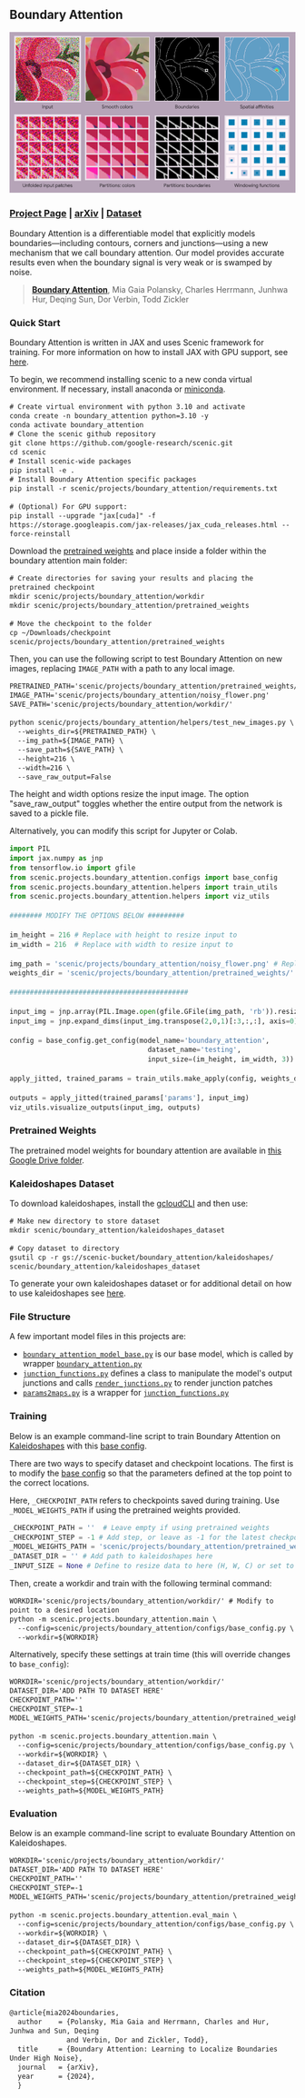 ## Boundary Attention

![Boundary Attention](rm.png)

### [Project Page](https://boundaryattention.github.io) | [arXiv](https://arxiv.org/abs/2401.00935) | [Dataset](#kaleidoshapes-dataset)

Boundary Attention is a differentiable model that explicitly models
boundaries—including contours, corners and junctions—using a new mechanism
that we call boundary attention. Our model provides accurate results
even when the boundary signal is very weak or is swamped by noise.

> [**Boundary Attention**](https://arxiv.org/abs/2401.00935),
> Mia Gaia Polansky, Charles Herrmann, Junhwa Hur, Deqing Sun, Dor Verbin, Todd Zickler

### Quick Start

Boundary Attention is written in JAX and uses Scenic framework for training.
For more information on how to install JAX with GPU support,
see [here](https://github.com/jax-ml/jax#installation).

To begin, we recommend installing scenic to a new conda virtual environment. If necessary, install anaconda or [miniconda](https://docs.conda.io/projects/miniconda/en/latest/).

```shell
# Create virtual environment with python 3.10 and activate
conda create -n boundary_attention python=3.10 -y
conda activate boundary_attention
# Clone the scenic github repository
git clone https://github.com/google-research/scenic.git
cd scenic
# Install scenic-wide packages
pip install -e .
# Install Boundary Attention specific packages
pip install -r scenic/projects/boundary_attention/requirements.txt

# (Optional) For GPU support:
pip install --upgrade "jax[cuda]" -f https://storage.googleapis.com/jax-releases/jax_cuda_releases.html --force-reinstall
```

 Download the [pretrained weights](#pretrained-weights) and place inside a folder within the boundary attention main folder:

```shell
# Create directories for saving your results and placing the pretrained checkpoint
mkdir scenic/projects/boundary_attention/workdir
mkdir scenic/projects/boundary_attention/pretrained_weights

# Move the checkpoint to the folder
cp ~/Downloads/checkpoint  scenic/projects/boundary_attention/pretrained_weights
```

Then, you can use the following script to test Boundary Attention on new images, replacing `IMAGE_PATH` with a path to any local image.

```shell
PRETRAINED_PATH='scenic/projects/boundary_attention/pretrained_weights/'
IMAGE_PATH='scenic/projects/boundary_attention/noisy_flower.png'
SAVE_PATH='scenic/projects/boundary_attention/workdir/'

python scenic/projects/boundary_attention/helpers/test_new_images.py \
  --weights_dir=${PRETRAINED_PATH} \
  --img_path=${IMAGE_PATH} \
  --save_path=${SAVE_PATH} \
  --height=216 \
  --width=216 \
  --save_raw_output=False
```

The height and width options resize the input image. The option "save_raw_output" toggles whether the entire output from the network is saved to a pickle file.

Alternatively, you can modify this script for Jupyter or Colab.

```python
import PIL
import jax.numpy as jnp
from tensorflow.io import gfile
from scenic.projects.boundary_attention.configs import base_config
from scenic.projects.boundary_attention.helpers import train_utils
from scenic.projects.boundary_attention.helpers import viz_utils

######## MODIFY THE OPTIONS BELOW #########

im_height = 216 # Replace with height to resize input to
im_width = 216  # Replace with width to resize input to

img_path = 'scenic/projects/boundary_attention/noisy_flower.png' # Replace with path to new input
weights_dir = 'scenic/projects/boundary_attention/pretrained_weights/' # Add path to pretrained weights here

############################################

input_img = jnp.array(PIL.Image.open(gfile.GFile(img_path, 'rb')).resize((im_width, im_height)))/255.0
input_img = jnp.expand_dims(input_img.transpose(2,0,1)[:3,:,:], axis=0)

config = base_config.get_config(model_name='boundary_attention',
                                  dataset_name='testing',
                                  input_size=(im_height, im_width, 3))

apply_jitted, trained_params = train_utils.make_apply(config, weights_dir)

outputs = apply_jitted(trained_params['params'], input_img)
viz_utils.visualize_outputs(input_img, outputs)
```

### Pretrained Weights
The pretrained model weights for boundary attention are available in [this Google Drive folder](https://drive.google.com/drive/folders/1VwDx3UUGA_Sh8ax1eWAOzE1xwfu2uKtU?usp=share_link).

### Kaleidoshapes Dataset

To download kaleidoshapes, install the [gcloudCLI](https://cloud.google.com/sdk/docs/install-sdk) and then use:

```shell
# Make new directory to store dataset
mkdir scenic/boundary_attention/kaleidoshapes_dataset

# Copy dataset to directory
gsutil cp -r gs://scenic-bucket/boundary_attention/kaleidoshapes/ scenic/boundary_attention/kaleidoshapes_dataset
```

To generate your own kaleidoshapes dataset or for additional detail on how to use kaleidoshapes see [here](kaleidoshapes/README.md).

### File Structure

A few important model files in this projects are:

- [`boundary_attention_model_base.py`](models/model_lib/boundary_attention_model_base.py) is our base model, which is called by wrapper [`boundary_attention.py`](models/boundary_attention.py)
- [`junction_functions.py`](helpers/junction_functions.py) defines a class to manipulate the model's output junctions and calls [`render_junctions.py`](helpers/render_junctions.py) to render junction patches
- [`params2maps.py`](helpers/params2maps.py) is a wrapper for [`junction_functions.py`](helpers/junction_functions.py)

### Training

Below is an example command-line script to train Boundary Attention on [Kaleidoshapes](#kaleidoshapes-dataset) with this [base config](configs/boundary_attention_model_config.py).

There are two ways to specify dataset and checkpoint locations.
The first is to modify the [base config](configs/base_config.py) so that the parameters defined at the top point to the correct locations.

Here, `_CHECKPOINT_PATH` refers to checkpoints saved during training.
Use `_MODEL_WEIGHTS_PATH` if using the pretrained weights provided.

```python
_CHECKPOINT_PATH = ''  # Leave empty if using pretrained weights
_CHECKPOINT_STEP = -1 # Add step, or leave as -1 for the latest checkpoint
_MODEL_WEIGHTS_PATH = 'scenic/projects/boundary_attention/pretrained_weights/' # Add path to pretrained weights if using, otherwise put ''
_DATASET_DIR = '' # Add path to kaleidoshapes here
_INPUT_SIZE = None # Define to resize data to here (H, W, C) or set to None to use default size
```

Then, create a workdir and train with the following terminal command:

```shell
WORKDIR='scenic/projects/boundary_attention/workdir/' # Modify to point to a desired location
python -m scenic.projects.boundary_attention.main \
  --config=scenic/projects/boundary_attention/configs/base_config.py \
  --workdir=${WORKDIR}
```

Alternatively, specify these settings at train time (this will override changes to `base_config`):

```shell
WORKDIR='scenic/projects/boundary_attention/workdir/'
DATASET_DIR='ADD PATH TO DATASET HERE'
CHECKPOINT_PATH=''
CHECKPOINT_STEP=-1
MODEL_WEIGHTS_PATH='scenic/projects/boundary_attention/pretrained_weights/'

python -m scenic.projects.boundary_attention.main \
  --config=scenic/projects/boundary_attention/configs/base_config.py \
  --workdir=${WORKDIR} \
  --dataset_dir=${DATASET_DIR} \
  --checkpoint_path=${CHECKPOINT_PATH} \
  --checkpoint_step=${CHECKPOINT_STEP} \
  --weights_path=${MODEL_WEIGHTS_PATH}
```

### Evaluation

Below is an example command-line script to evaluate Boundary Attention on Kaleidoshapes.

```shell
WORKDIR='scenic/projects/boundary_attention/workdir/'
DATASET_DIR='ADD PATH TO DATASET HERE'
CHECKPOINT_PATH=''
CHECKPOINT_STEP=-1
MODEL_WEIGHTS_PATH='scenic/projects/boundary_attention/pretrained_weights/'

python -m scenic.projects.boundary_attention.eval_main \
  --config=scenic/projects/boundary_attention/configs/base_config.py \
  --workdir=${WORKDIR} \
  --dataset_dir=${DATASET_DIR} \
  --checkpoint_path=${CHECKPOINT_PATH} \
  --checkpoint_step=${CHECKPOINT_STEP} \
  --weights_path=${MODEL_WEIGHTS_PATH}
```


### Citation
```
@article{mia2024boundaries,
  author    = {Polansky, Mia Gaia and Herrmann, Charles and Hur, Junhwa and Sun, Deqing
              and Verbin, Dor and Zickler, Todd},
  title     = {Boundary Attention: Learning to Localize Boundaries Under High Noise},
  journal   = {arXiv},
  year      = {2024},
  }
```
